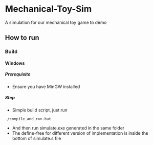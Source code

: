 # Mechanical-Toy-Sim
A simulation for our mechanical toy game to demo
## How to run
### Build
#### Windows
##### Prerequisite
- Ensure you have MinGW installed
##### Step
- Simple build script, just run
```
./compile_and_run.bat
```
- And then run simulate.exe generated in the same folder
- The define-free for different version of implementation is inside the bottom of simulate.s file 
